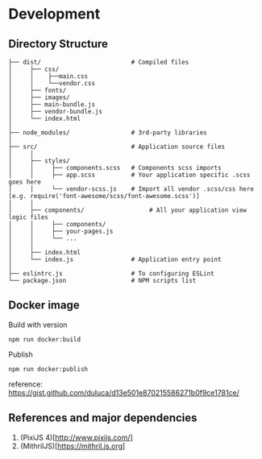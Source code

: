 # Development

## Directory Structure
```shell
├── dist/                         # Compiled files
│     ├── css/
│     │    ├──main.css
│     │    └──vendor.css
│     ├── fonts/
│     ├── images/
│     ├── main-bundle.js
│     ├── vendor-bundle.js
│     └── index.html
│
├── node_modules/                 # 3rd-party libraries
│
├── src/                          # Application source files 
│     │
│     ├── styles/                 
│     │     ├── components.scss   # Components scss imports
│     │     ├── app.scss          # Your application specific .scss goes here
│     │     └── vendor-scss.js    # Import all vendor .scss/css here [e.g. require('font-awesome/scss/font-awesome.scss')]  
│     │
│     ├── components/                  # All your application view logic files
│     │     ├── components/
│     │     ├── your-pages.js
│     │     └── ...
│     │
│     ├── index.html            
│     └── index.js                # Application entry point
│   
├── eslintrc.js                   # To configuring ESLint
└── package.json                  # NPM scripts list
```

## Docker image
Build with version
```
npm run docker:build
```
Publish
```
npm run docker:publish
```

reference: https://gist.github.com/duluca/d13e501e870215586271b0f9ce1781ce/


## References and major dependencies
1. (PixiJS 4)[http://www.pixijs.com/]
2. (MithrilJS)[https://mithril.js.org]

